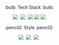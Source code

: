 <div align=center>
<p>:bulb: Tech Stack :bulb:</p>
<img src="https://img.shields.io/badge/html5-E34F26?style=for-the-badge&logo=html5&logoColor=white">&nbsp;
<img src="https://img.shields.io/badge/javascript-F7DF1E?style=for-the-badge&logo=javascript&logoColor=black">&nbsp; 
<img src="https://img.shields.io/badge/react-61DAFB?style=for-the-badge&logo=react&logoColor=black">
<img src="https://img.shields.io/badge/node.js-339933?style=for-the-badge&logo=node.js&logoColor=white">
<img src="https://img.shields.io/badge/next.js-000000?style=for-the-badge&logo=next.js&logoColor=white">
<p>:pencil2: Style :pencil2:</p>
<img src="https://img.shields.io/badge/css-1572B6?style=for-the-badge&logo=css3&logoColor=white">&nbsp;
<img src="https://img.shields.io/badge/tailwindcss-17A7C9?style=for-the-badge&logo=tailwindcss&logoColor=white">&nbsp;
  <img src="https://img.shields.io/badge/styledcomponents-D05880?style=for-the-badge&logo=styledcomponents&logoColor=white">&nbsp;
</div>
